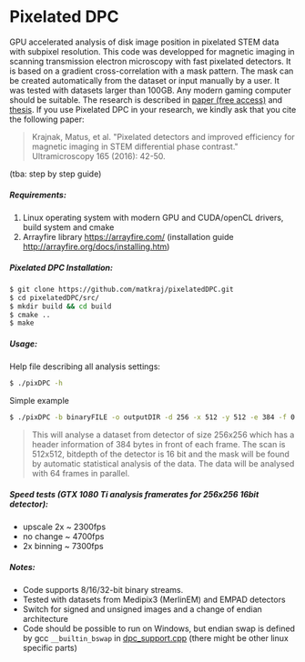 # Pixelated DPC 

GPU accelerated analysis of disk image position in pixelated STEM data with subpixel resolution. 
This code was developped for magnetic imaging in scanning transmission electron microscopy with fast pixelated detectors. It is based on a gradient cross-correlation with a mask pattern. The mask can be created automatically from the dataset or input  manually by a user. It was tested with datasets larger than 100GB. Any modern gaming computer should be suitable. The research is described in [paper (free access)](https://doi.org/10.1016/j.ultramic.2016.03.006) and  [thesis](http://theses.gla.ac.uk/7906/). If you use Pixelated DPC in your research, we kindly ask that you cite the following paper: 
> Krajnak, Matus, et al. "Pixelated detectors and improved efficiency for magnetic imaging in STEM differential phase contrast." Ultramicroscopy 165 (2016): 42-50.

(tba: step by step guide)

##### Requirements: 

1. Linux operating system with modern GPU and CUDA/openCL drivers, build system and cmake
2. Arrayfire library https://arrayfire.com/ (installation guide http://arrayfire.org/docs/installing.htm)

##### Pixelated DPC Installation:

```bash
$ git clone https://github.com/matkraj/pixelatedDPC.git
$ cd pixelatedDPC/src/
$ mkdir build && cd build
$ cmake ..
$ make
```
##### Usage:
Help file describing all analysis settings:
```bash
$ ./pixDPC -h
```
Simple example
```bash
$ ./pixDPC -b binaryFILE -o outputDIR -d 256 -x 512 -y 512 -e 384 -f 0 -a 16 -p 64 -A
```
> This will analyse a dataset from detector of size 256x256 which has a header information of 384 bytes in front of each frame. The scan is 512x512, bitdepth of the detector is 16 bit and the mask will be found by automatic statistical analysis of the data. The data will be analysed with 64 frames in parallel.

##### Speed tests (GTX 1080 Ti analysis framerates for 256x256 16bit detector):
- upscale 2x ~ 2300fps
- no change ~ 4700fps
- 2x binning ~ 7300fps

##### Notes:

- Code supports 8/16/32-bit binary streams. 
- Tested with datasets from Medipix3 (MerlinEM) and EMPAD detectors
- Switch for signed and unsigned images and a change of endian architecture 
- Code should be possible to run on Windows, but endian swap is defined by gcc ```__builtin_bswap``` in  [dpc_support.cpp](https://github.com/matkraj/pixelatedDPC/blob/6e1e7ecebf6402fe40acad372c0e29eaee138f3a/src/dpc_support.cpp#L565) (there might be other linux specific parts)
